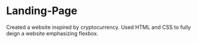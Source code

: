 # Landing-Page
Created a website inspired by cryptocurrency. Used HTML and CSS to fully deign a website emphasizing flexbox. 